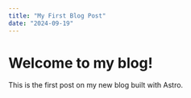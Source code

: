 ```yaml
---
title: "My First Blog Post"
date: "2024-09-19"
---
```


# Welcome to my blog!

This is the first post on my new blog built with Astro.
